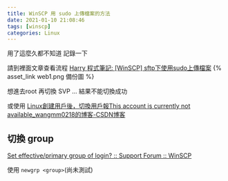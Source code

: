 ```yaml
---
title: WinSCP 用 sudo 上傳檔案的方法
date: 2021-01-10 21:08:46
tags: [winscp]
categories: Linux
---
```


用了這麼久都不知道
記錄一下

<!--more-->

請到裡面文章查看流程
[Harry 程式筆記: [WinSCP] sftp下使用sudo上傳檔案](https://harry-lin.blogspot.com/2019/05/winscp-sftpsudo.html) {% asset_link web1.png 備份圖 %}


想進去root 再切換 SVP ...
結果不能切換成功

或使用 [Linux創建用戶後，切換用戶報This account is currently not available_wangmm0218的博客-CSDN博客](https://blog.csdn.net/wangmuming/article/details/41575873)


## 切換 group 


[Set effective/primary group of login? :: Support Forum :: WinSCP](https://winscp.net/forum/viewtopic.php?t=11761)

使用 `newgrp <group>`(尚未測試)
